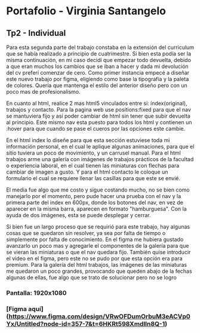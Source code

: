 # Portafolio - Virginia Santangelo 
## Tp2 - Individual

Para esta segunda parte del trabajo constaba en la extensión del curriculum que se había realizado a principio de cuatrimestre. Si bien esta podía ser la misma continuación, en mi caso decidí que empezar todo devuelta, debido a que eran muchos los cambios que se iban a hacer y dada mi devolución del cv preferí comenzar de cero.
Como primer instancia empecé a diseñar este nuevo trabajo por figma, eligiendo como base la tipografía y la paleta de colores. Quería que mantenga el estilo del anterior diseño pero con un poco mas de profesionalismo.

En cuanto al html, realice 2 mas html5 vinculados entre si: índex(original), trabajos y contacto. Para la pagina web use positions:fixed para que el nav se mantuviera fijo y así poder cambiar de html sin tener que subir devuelta al principio. Este mismo nav esta puesto para todos los html y contienen un :hover para que cuando se pase el cueros por las opciones este cambie.

En el html index lo diseñe para que esta sección estuviese toda mi información personal, en el cual le aplique algunas animaciones, para que el sitio tuviera un poco de movimiento, y un carrusel manual. Para el html trabajos arme una galería con imágenes de trabajos prácticos de la facultad o experiencia laboral, en el cual tienen las miniaturas con flechas para cambiar de imagen a gusto. Y para el html contacto le coloque un formulario el cual se requiere llenar las casillas para que este se envié.

El media fue algo que me costo y sigue costando mucho, no se bien como manejarlo por el momento, pero pude hacer una prueba con el nav y la primera parte del index en 600px, donde los botones del nav, en vez de aparecer en la misma barra, aparecen en formato "hamburguesa". Con la ayuda de dos imágenes, esta se puede desplegar y cerrar.

Si bien fue un largo proceso que se requirió para este trabajo, hay algunas cosas que se quedaron sin resolver, ya sea por falta de tiempo o simplemente por falta de conocimiento. En el figma me hubiera gustado avanzarlo un poco mas y agregarle el componentes de la galería para que se vieran las miniaturas o que el nav quedara fijo. También quise introducir el video en el figma, pero este no se pudo por que esta opción era para premium. Para la galería del html trabajos, las imágenes de las miniaturas me quedaron un poco grandes, provocando que queden abajo de la fechas algunas de ellas, fue algo que se trato de solucionar pero no se logro

### Pantalla: 1920x1080
### [Figma aquí] (https://www.figma.com/design/VRwOFDumOrbuM3eACVp0Yx/Untitled?node-id=357-7&t=6HKRt598Xmdlln8Q-1)
